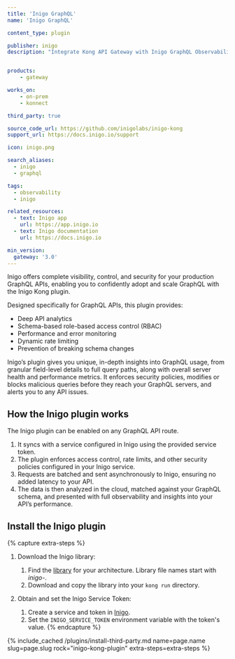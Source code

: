 ```yaml
---
title: 'Inigo GraphQL'
name: 'Inigo GraphQL'

content_type: plugin

publisher: inigo
description: "Integrate Kong API Gateway with Inigo GraphQL Observability and Security"


products:
    - gateway

works_on:
    - on-prem
    - konnect

third_party: true

source_code_url: https://github.com/inigolabs/inigo-kong
support_url: https://docs.inigo.io/support

icon: inigo.png

search_aliases:
  - inigo
  - graphql

tags:
  - observability
  - inigo

related_resources:
  - text: Inigo app
    url: https://app.inigo.io
  - text: Inigo documentation
    url: https://docs.inigo.io

min_version:
  gateway: '3.0'
---
```


Inigo offers complete visibility, control, and security for your production GraphQL APIs, enabling you to confidently adopt and scale GraphQL with the Inigo Kong plugin. 

Designed specifically for GraphQL APIs, this plugin provides:
- Deep API analytics
- Schema-based role-based access control (RBAC)
- Performance and error monitoring
- Dynamic rate limiting
- Prevention of breaking schema changes

Inigo’s plugin gives you unique, in-depth insights into GraphQL usage, from granular field-level details to full query paths, along with overall server health and performance metrics. 
It enforces security policies, modifies or blocks malicious queries before they reach your GraphQL servers, and alerts you to any API issues.

## How the Inigo plugin works

The Inigo plugin can be enabled on any GraphQL API route.
1. It syncs with a service configured in Inigo using the provided service token. 
2. The plugin enforces access control, rate limits, and other security policies configured in your Inigo service. 
3. Requests are batched and sent asynchronously to Inigo, ensuring no added latency to your API. 
4. The data is then analyzed in the cloud, matched against your GraphQL schema, and presented with full observability and insights into your API’s performance.

## Install the Inigo plugin

{% capture extra-steps %}
1. Download the Inigo library:

    1. Find the [library](https://github.com/inigolabs/artifacts/releases/latest) for your architecture. Library file names start with *inigo-*.
    1. Download and copy the library into your `kong run` directory. 

1. Obtain and set the Inigo Service Token:

    1. Create a service and token in [Inigo](https://app.inigo.io).
    1. Set the `INIGO_SERVICE_TOKEN` environment variable with the token's value.
{% endcapture %}

{% include_cached /plugins/install-third-party.md name=page.name slug=page.slug rock="inigo-kong-plugin" extra-steps=extra-steps %}

